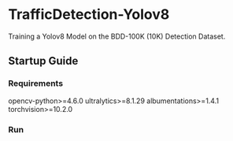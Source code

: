 # TrafficDetection-Yolov8
Training a Yolov8 Model on the BDD-100K (10K) Detection Dataset.

## Startup Guide
### Requirements
opencv-python>=4.6.0
ultralytics>=8.1.29
albumentations>=1.4.1
torchvision>=10.2.0

### Run



